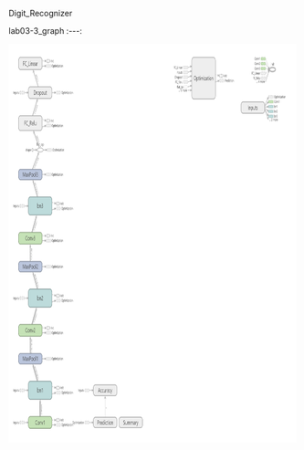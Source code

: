 Digit_Recognizer

lab03-3_graph
:---: 
<p align="center">
<img src = 'data/digit_recognizer_graph.png' height = '700px' width = '700px'> 
</p>

